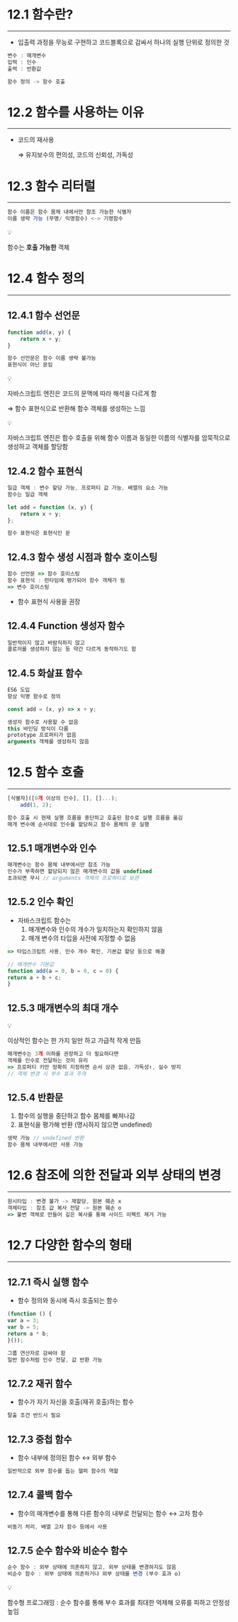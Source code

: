 # 12.1 함수란?

---

- 입출력 과정을 무능로 구현하고 코드블록으로 감싸서 하나의 실행 단위로 정의한 것

```jsx
변수 : 매개변수
입력 : 인수
출력 : 반환값

함수 정의 -> 함수 호출
```

# 12.2 함수를 사용하는 이유

---

- 코드의 재사용
    
    ⇒ 유지보수의 편의성, 코드의 신뢰성, 가독성
    

# 12.3 함수 리터럴

---

```jsx
함수 이름은 함수 몸체 내에서만 참조 가능한 식별자
이름 생략 가능 (무명/ 익명함수) <-> 기명함수
```

<aside>
💡

함수는 **호출 가능한** 객체

</aside>

# 12.4 함수 정의

---

## 12.4.1 함수 선언문

```jsx
function add(x, y) {
	return x + y;
}

함수 선언문은 함수 이름 생략 불가능
표현식이 아닌 문임
```

<aside>
💡

자바스크립트 엔진은 코드의 문맥에 따라 해석을 다르게 함

⇒ 함수 표현식으로 반환해 함수 객체를 생성하는 느낌

</aside>

<aside>
💡

자바스크립트 엔진은 함수 호출을 위해 함수 이름과 
동일한 이름의 식별자를 암묵적으로 생성하고 객체를 할당함

</aside>

## 12.4.2 함수 표현식

```jsx
일급 객체 : 변수 할당 가능, 프로퍼티 값 가능, 배열의 요소 가능
함수는 일급 객체

let add = function (x, y) {
	return x + y;
};

함수 표현식은 표현식인 문
```

## 12.4.3 함수 생성 시점과 함수 호이스팅

```jsx
함수 선언문 => 함수 호이스팅
함수 표현식 : 런타임에 평가되어 함수 객체가 됨
=> 변수 호이스팅
```

- 함수 표현식 사용을 권장

## 12.4.4 Function 생성자 함수

```jsx
일반적이지 않고 바람직하지 않고 
클로저를 생성하지 않는 등 약간 다르게 동작하기도 함
```

## 12.4.5 화살표 함수

```jsx
ES6 도입
항상 익명 함수로 정의

const add = (x, y) => x + y;

생성자 함수로 사용할 수 없음
this 바인딩 방식이 다름
prototype 프로퍼티가 없음
arguments 객체를 생성하지 않음
```

# 12.5 함수 호출

---

```jsx
[식별자]([0개 이상의 인수], [], []...);
    add(1, 2);

함수 호출 시 현재 실행 흐름을 중단하고 호출된 함수로 실행 흐름을 옮김
매개 변수에 순서대로 인수를 할당하고 함수 몸체의 문 실행
```

## 12.5.1 매개변수와 인수

```jsx
매개변수는 함수 몸체 내부에서만 참조 가능
인수가 부족하면 할당되지 않은 매개변수의 값을 undefined
초과되면 무시 // arguments 객체의 프로퍼티로 보관
```

## 12.5.2 인수 확인

- 자바스크립트 함수는
    1. 매개변수와 인수의 개수가 일치하는지 확인하지 않음
    2. 매개 변수의 타입을 사전에 지정할 수 없음

```jsx
=> 타입스크립트 사용, 인수 개수 확인, 기본값 할당 등으로 해결
```

```jsx
// 매개변수 기본값
function add(a = 0, b = 0, c = 0) {
return a + b + c;
}
```

## 12.5.3 매개변수의 최대 개수

<aside>
💡

이상적인 함수는 한 가지 일만 하고 가급적 작게 만듬

</aside>

```jsx
매개변수는 3개 이하를 권장하고 더 필요하다면 
객체를 인수로 전달하는 것이 유리
=> 프로퍼티 키만 정확히 지정하면 순서 상관 없음, 가독성↑, 실수 방지
// 객체 변경 시 부수 효과 주의
```

## 12.5.4 반환문

1. 함수의 실행을 중단하고 함수 몸체를 빠져나감
2. 표현식을 평가해 반환 (명시하지 않으면 undefined)

```jsx
생략 가능 // undefined 반환
함수 몸체 내부에서만 사용 가능
```

# 12.6 참조에 의한 전달과 외부 상태의 변경

---

```jsx
원시타입 : 변경 불가 -> 재할당, 원본 훼손 x
객체타입 : 참조 값 복사 전달 -> 원본 훼손 o
=> 불변 객체로 만들어 깊은 복사를 통해 사이드 이펙트 제거 가능
```

# 12.7 다양한 함수의 형태

---

## 12.7.1 즉시 실행 함수

- 함수 정의와 동시에 즉시 호출되는 함수

```jsx
(function () {
var a = 3;
var b = 5;
return a * b;
}());

그룹 연산자로 감싸야 함
일반 함수처럼 인수 전달, 값 반환 가능
```

## 12.7.2 재귀 함수

- 함수가 자기 자신을 호출(재귀 호출)하는 함수

```jsx
탈출 조건 반드시 필요
```

## 12.7.3 중첩 함수

- 함수 내부에 정의된 함수 ↔ 외부 함수

```jsx
일반적으로 외부 함수를 돕는 헬퍼 함수의 역할
```

## 12.7.4 콜백 함수

- 함수의 매개변수를 통해 다른 함수의 내부로 전달되는 함수 ↔ 고차 함수

```jsx
비동기 처리, 배열 고차 함수 등에서 사용
```

## 12.7.5 순수 함수와 비순수 함수

```jsx
순수 함수 : 외부 상태에 의존하지 않고, 외부 상태를 변경하지도 않음
비순수 함수 : 외부 상태에 의존하거나 외부 상태를 변경 (부수 효과 o)
```

<aside>
💡

함수형 프로그래밍 : 순수 함수를 통해 부수 효과를 최대한 억제해 오류를 피하고 안정성 높임

</aside>
